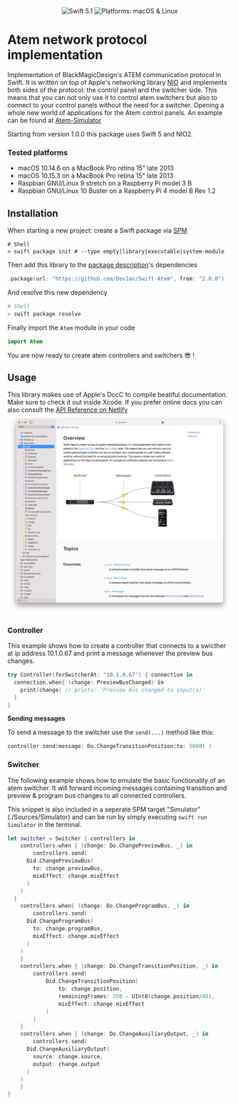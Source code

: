 <p align="center">
    <img src="https://img.shields.io/badge/swift-5.1-orange.svg" alt="Swift 5.1">
    <img src="https://img.shields.io/badge/Platform-macOS%20%7C%20Linux-brightgreen.svg" alt="Platforms: macOS & Linux">
</p>

# Atem network protocol implementation

Implementation of BlackMagicDesign's ATEM communication protocol in Swift. It is written on top of Apple's  networking library [NIO](https://github.com/apple/swift-nio) and implements both sides of the protocol: the control panel and the switcher side. This means that you can not only use it to control atem switchers but also to connect to your control panels without the need for a switcher. Opening a whole new world of applications for the Atem control panels. An example can be found at [Atem-Simulator](https://github.com/Dev1an/Atem-Simulator)

Starting from version 1.0.0 this package uses Swift 5 and NIO2.

### Tested platforms

- macOS 10.14.6 on a MacBook Pro retina 15" late 2013
- macOS 10.15.3 on a MacBook Pro retina 15" late 2013
- Raspbian GNU/Linux 9 stretch on a Raspberry Pi model 3 B
- Raspbian GNU/Linux 10 Buster on a Raspberry Pi 4 model B Rev 1.2

## Installation

When starting a new project: create a Swift package via [SPM](https://swift.org/package-manager/)

```shell
# Shell
> swift package init # --type empty|library|executable|system-module
```

Then add this library to the [package description](https://github.com/apple/swift-package-manager/blob/master/Documentation/PackageDescriptionV4.md#dependencies)'s dependencies

```swift
.package(url: "https://github.com/Dev1an/Swift-Atem", from: "2.0.0")
```

And resolve this new dependency

```sh
# Shell
> swift package resolve
```

Finally import the `Atem` module in your code

```swift
import Atem
```

You are now ready to create atem controllers and switchers 😎 !

## Usage

This library makes use of Apple's DocC to compile beatiful documentation. Make sure to check it out inside Xcode. If you prefer online docs you can also consult the [API Reference on Netlify](https://swift-atem.netlify.app/documentation/atem)![XcodeDocs](./Sources/Atem/Documentation.docc/Resources/XcodeDocs.png)

### Controller

This example shows how to create a controller that connects to a swicther at ip address 10.1.0.67 and print a message whenever the preview bus changes.

```swift
try Controller(forSwitcherAt: "10.1.0.67") { connection in
  connection.when{ (change: PreviewBusChanged) in
    print(change) // prints: 'Preview bus changed to input(x)'
  }
}
```

**Sending messages**

To send a message to the switcher use the `send(...)` method like this:

```swift
controller.send(message: Do.ChangeTransitionPosition(to: 5000) )
```

### Switcher

The following example shows how to emulate the basic functionality of an atem switcher. It will forward incoming messages containing transition and preview & program bus changes to all connected controllers.

This snippet is also included in a seperate SPM target "Simulator" (./Sources/Simulator) and can be run by simply executing `swift run Simulator` in the terminal.

```swift
let switcher = Switcher { controllers in
	controllers.when { (change: Do.ChangePreviewBus, _) in
		controllers.send(
      Did.ChangePreviewBus(
        to: change.previewBus,
        mixEffect: change.mixEffect
      )
    )
  }
	controllers.when{ (change: Do.ChangeProgramBus, _) in
		controllers.send(
      Did.ChangeProgramBus(
        to: change.programBus,
        mixEffect: change.mixEffect
      )
    )
	}
	controllers.when { (change: Do.ChangeTransitionPosition, _) in
		controllers.send(
			Did.ChangeTransitionPosition(
                to: change.position,
                remainingFrames: 250 - UInt8(change.position/40),
                mixEffect: change.mixEffect
            )
        )
    }
	controllers.when { (change: Do.ChangeAuxiliaryOutput, _) in
		controllers.send(
      Did.ChangeAuxiliaryOutput(
        source: change.source,
        output: change.output
      )
    )
	}
}
```
